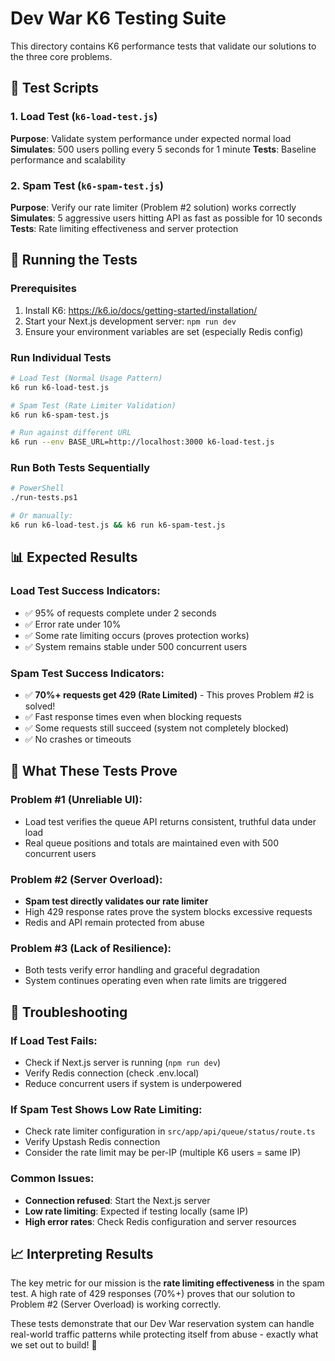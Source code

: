 # Dev War K6 Testing Suite

This directory contains K6 performance tests that validate our solutions to the three core problems.

## 🎯 Test Scripts

### 1. Load Test (`k6-load-test.js`)

**Purpose**: Validate system performance under expected normal load
**Simulates**: 500 users polling every 5 seconds for 1 minute
**Tests**: Baseline performance and scalability

### 2. Spam Test (`k6-spam-test.js`)

**Purpose**: Verify our rate limiter (Problem #2 solution) works correctly
**Simulates**: 5 aggressive users hitting API as fast as possible for 10 seconds
**Tests**: Rate limiting effectiveness and server protection

## 🚀 Running the Tests

### Prerequisites

1. Install K6: https://k6.io/docs/getting-started/installation/
2. Start your Next.js development server: `npm run dev`
3. Ensure your environment variables are set (especially Redis config)

### Run Individual Tests

```bash
# Load Test (Normal Usage Pattern)
k6 run k6-load-test.js

# Spam Test (Rate Limiter Validation)
k6 run k6-spam-test.js

# Run against different URL
k6 run --env BASE_URL=http://localhost:3000 k6-load-test.js
```

### Run Both Tests Sequentially

```bash
# PowerShell
./run-tests.ps1

# Or manually:
k6 run k6-load-test.js && k6 run k6-spam-test.js
```

## 📊 Expected Results

### Load Test Success Indicators:

- ✅ 95% of requests complete under 2 seconds
- ✅ Error rate under 10%
- ✅ Some rate limiting occurs (proves protection works)
- ✅ System remains stable under 500 concurrent users

### Spam Test Success Indicators:

- ✅ **70%+ requests get 429 (Rate Limited)** - This proves Problem #2 is solved!
- ✅ Fast response times even when blocking requests
- ✅ Some requests still succeed (system not completely blocked)
- ✅ No crashes or timeouts

## 🎯 What These Tests Prove

### Problem #1 (Unreliable UI):

- Load test verifies the queue API returns consistent, truthful data under load
- Real queue positions and totals are maintained even with 500 concurrent users

### Problem #2 (Server Overload):

- **Spam test directly validates our rate limiter**
- High 429 response rates prove the system blocks excessive requests
- Redis and API remain protected from abuse

### Problem #3 (Lack of Resilience):

- Both tests verify error handling and graceful degradation
- System continues operating even when rate limits are triggered

## 🔧 Troubleshooting

### If Load Test Fails:

- Check if Next.js server is running (`npm run dev`)
- Verify Redis connection (check .env.local)
- Reduce concurrent users if system is underpowered

### If Spam Test Shows Low Rate Limiting:

- Check rate limiter configuration in `src/app/api/queue/status/route.ts`
- Verify Upstash Redis connection
- Consider the rate limit may be per-IP (multiple K6 users = same IP)

### Common Issues:

- **Connection refused**: Start the Next.js server
- **Low rate limiting**: Expected if testing locally (same IP)
- **High error rates**: Check Redis configuration and server resources

## 📈 Interpreting Results

The key metric for our mission is the **rate limiting effectiveness** in the spam test. A high rate of 429 responses (70%+) proves that our solution to Problem #2 (Server Overload) is working correctly.

These tests demonstrate that our Dev War reservation system can handle real-world traffic patterns while protecting itself from abuse - exactly what we set out to build! 🎉
